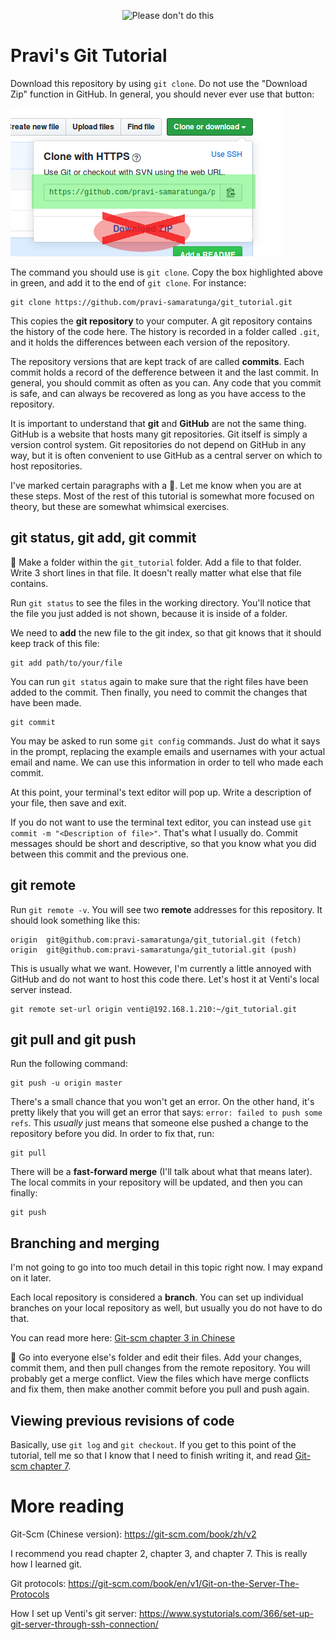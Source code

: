 <p align="center"><img alt="Please don't do this" src="https://imgs.xkcd.com/comics/git.png"></p>

# Pravi's Git Tutorial

Download this repository by using `git clone`. Do not use the "Download Zip" function in GitHub. In general, you should never ever use that button:

![Do not press "Download Zip"](img/github_do_not.png)

The command you should use is `git clone`. Copy the box highlighted above in green, and add it to the end of `git clone`. For instance:

```
git clone https://github.com/pravi-samaratunga/git_tutorial.git
```

This copies the **git repository** to your computer. A git repository contains the history of the code here. The history is recorded in a folder called `.git`, and it holds the differences between each version of the repository.

The repository versions that are kept track of are called **commits**. Each commit holds a record of the defference between it and the last commit. In general, you should commit as often as you can. Any code that you commit is safe, and can always be recovered as long as you have access to the repository.

It is important to understand that **git** and **GitHub** are not the same thing. GitHub is a website that hosts many git repositories. Git itself is simply a version control system. Git repositories do not depend on GitHub in any way, but it is often convenient to use GitHub as a central server on which to host repositories.

I've marked certain paragraphs with a 🔶. Let me know when you are at these steps. Most of the rest of this tutorial is somewhat more focused on theory, but these are somewhat whimsical exercises. 

## git status, git add, git commit

🔶 Make a folder within the `git_tutorial` folder. Add a file to that folder. Write 3 short lines in that file. It doesn't really matter what else that file contains.

Run `git status` to see the files in the working directory. You'll notice that the file you just added is not shown, because it is inside of a folder.

We need to **add** the new file to the git index, so that git knows that it should keep track of this file:

```
git add path/to/your/file
```

You can run `git status` again to make sure that the right files have been added to the commit. Then finally, you need to commit the changes that have been made.


```
git commit
```

You may be asked to run some `git config` commands. Just do what it says in the prompt, replacing the example emails and usernames with your actual email and name. We can use this information in order to tell who made each commit.

At this point, your terminal's text editor will pop up. Write a description of your file, then save and exit.

If you do not want to use the terminal text editor, you can instead use `git commit -m "<Description of file>"`. That's what I usually do. Commit messages should be short and descriptive, so that you know what you did between this commit and the previous one.

## git remote

Run `git remote -v`. You will see two **remote** addresses for this repository. It should look something like this:

```
origin  git@github.com:pravi-samaratunga/git_tutorial.git (fetch)
origin  git@github.com:pravi-samaratunga/git_tutorial.git (push)
```

This is usually what we want. However, I'm currently a little annoyed with GitHub and do not want to host this code there. Let's host it at Venti's local server instead.

```
git remote set-url origin venti@192.168.1.210:~/git_tutorial.git
```

## git pull and git push

Run the following command:

```
git push -u origin master
```

There's a small chance that you won't get an error. On the other hand, it's pretty likely that you will get an error that says: `error: failed to push some refs`. This *usually* just means that someone else pushed a change to the repository before you did. In order to fix that, run:

```
git pull
```

There will be a **fast-forward merge** (I'll talk about what that means later). The local commits in your repository will be updated, and then you can finally:

```
git push
```

## Branching and merging

I'm not going to go into too much detail in this topic right now. I may expand on it later.

Each local repository is considered a **branch**. You can set up individual branches on your local repository as well, but usually you do not have to do that.

You can read more here: [Git-scm chapter 3 in Chinese](https://git-scm.com/book/zh/v2/Git-%E5%88%86%E6%94%AF-%E5%88%86%E6%94%AF%E7%AE%80%E4%BB%8B)

🔶 Go into everyone else's folder and edit their files. Add your changes, commit them, and then pull changes from the remote repository. You will probably get a merge conflict. View the files which have merge conflicts and fix them, then make another commit before you pull and push again.

## Viewing previous revisions of code

Basically, use `git log` and `git checkout`. If you get to this point of the tutorial, tell me so that I know that I need to finish writing it, and read [Git-scm chapter 7](https://git-scm.com/book/zh/v2/Git-%E5%B7%A5%E5%85%B7-%E9%80%89%E6%8B%A9%E4%BF%AE%E8%AE%A2%E7%89%88%E6%9C%AC).



# More reading

Git-Scm (Chinese version): 
https://git-scm.com/book/zh/v2

I recommend you read chapter 2, chapter 3, and chapter 7. This is really how I learned git.

Git protocols:
https://git-scm.com/book/en/v1/Git-on-the-Server-The-Protocols

How I set up Venti's git server:
https://www.systutorials.com/366/set-up-git-server-through-ssh-connection/

